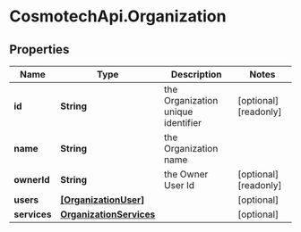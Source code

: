# CosmotechApi.Organization

## Properties

Name | Type | Description | Notes
------------ | ------------- | ------------- | -------------
**id** | **String** | the Organization unique identifier | [optional] [readonly] 
**name** | **String** | the Organization name | 
**ownerId** | **String** | the Owner User Id | [optional] [readonly] 
**users** | [**[OrganizationUser]**](OrganizationUser.md) |  | [optional] 
**services** | [**OrganizationServices**](OrganizationServices.md) |  | [optional] 


